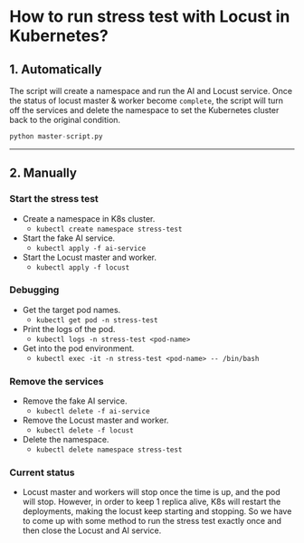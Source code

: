 # How to run stress test with Locust in Kubernetes?


## 1. Automatically
The script will create a namespace and run the AI and Locust service. Once the status of locust master & worker become `complete`, the script will turn off the services and delete the namespace to set the Kubernetes cluster back to the original condition.
```python
python master-script.py
```

---
## 2. Manually

### Start the stress test
- Create a namespace in K8s cluster.
    - `kubectl create namespace stress-test`
- Start the fake AI service.
    - `kubectl apply -f ai-service`
- Start the Locust master and worker.
    - `kubectl apply -f locust`


### Debugging
- Get the target pod names.
    - `kubectl get pod -n stress-test`
- Print the logs of the pod.
    - `kubectl logs -n stress-test <pod-name>`
- Get into the pod environment.
    - `kubectl exec -it -n stress-test <pod-name> -- /bin/bash`


### Remove the services
- Remove the fake AI service.
    - `kubectl delete -f ai-service`
- Remove the Locust master and worker.
    - `kubectl delete -f locust`
- Delete the namespace.
    - `kubectl delete namespace stress-test`


### Current status
- Locust master and workers will stop once the time is up, and the pod will stop. However, in order to keep 1 replica alive, K8s will restart the deployments, making the locust keep starting and stopping. So we have to come up with some method to run the stress test exactly once and then close the Locust and AI service.


